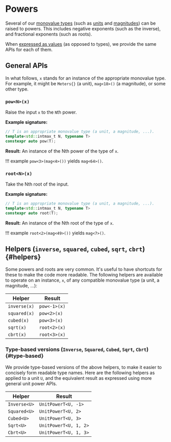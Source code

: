 # Powers

Several of our [monovalue types](./detail/monovalue_types.md) (such as [units](./unit.md) and
[magnitudes](./magnitude.md)) can be raised to powers. This includes negative exponents (such as the
inverse), and fractional exponents (such as roots).

When [expressed as values](./detail/monovalue_types.md#switching) (as opposed to types), we provide
the same APIs for each of them.

## General APIs

In what follows, `x` stands for an instance of the appropriate monovalue type.  For example, it
might be `Meters{}` (a unit), `mag<18>()` (a magnitude), or some other type.

### `pow<N>(x)`

Raise the input `x` to the `N`th power.

**Example signature:**

```cpp
// T is an appropriate monovalue type (a unit, a magnitude, ...).
template<std::intmax_t N, typename T>
constexpr auto pow(T);
```

**Result:** An instance of the Nth power of the type of `x`.

!!! example
    `pow<3>(mag<4>())` yields `mag<64>()`.

### `root<N>(x)`

Take the Nth root of the input.

**Example signature:**

```cpp
// T is an appropriate monovalue type (a unit, a magnitude, ...).
template<std::intmax_t N, typename T>
constexpr auto root(T);
```

**Result:** An instance of the Nth root of the type of `x`.

!!! example
    `root<2>(mag<49>())` yields `mag<7>()`.

## Helpers (`inverse`, `squared`, `cubed`, `sqrt`, `cbrt`) {#helpers}

Some powers and roots are very common.  It's useful to have shortcuts for these to make the code
more readable.  The following helpers are available to operate on an instance, `x`, of any
compatible monovalue type (a unit, a magnitude, ...):

| Helper | Result |
|--------|--------|
| `inverse(x)` | `pow<-1>(x)` |
| `squared(x)` | `pow<2>(x)` |
| `cubed(x)` | `pow<3>(x)` |
| `sqrt(x)` | `root<2>(x)` |
| `cbrt(x)` | `root<3>(x)` |

### Type-based versions (`Inverse`, `Squared`, `Cubed`, `Sqrt`, `Cbrt`) {#type-based}

We provide type-based versions of the above helpers, to make it easier to concisely form readable
type names.  Here are the following helpers as applied to a unit `U`, and the equivalent result as
expressed using more general unit power APIs.

| Helper | Result |
|--------|--------|
| `Inverse<U>` | `UnitPowerT<U, -1>` |
| `Squared<U>` | `UnitPowerT<U, 2>` |
| `Cubed<U>` | `UnitPowerT<U, 3>` |
| `Sqrt<U>` | `UnitPowerT<U, 1, 2>` |
| `Cbrt<U>` | `UnitPowerT<U, 1, 3>` |
